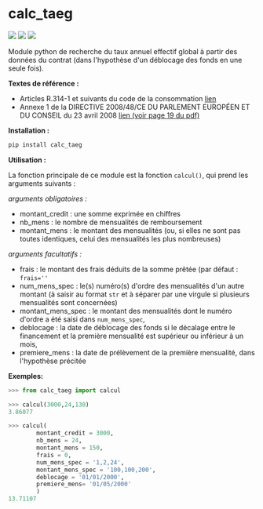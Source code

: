 # calc_taeg
[![](https://img.shields.io/pypi/v/calc-taeg)](https://pypi.org/project/calc-taeg/)
[![](https://img.shields.io/pypi/dm/calc-taeg)](https://pypi.org/project/calc-taeg/)
[![](https://gitlab.com/Thibaut_S/calc-taeg/badges/main/pipeline.svg)](https://gitlab.com/Thibaut_S/calc-taeg/-/tree/main)

Module python de recherche du taux annuel effectif global à partir des données du contrat (dans l'hypothèse d'un déblocage des fonds en une seule fois).

**Textes de référence :**
- Articles R.314-1 et suivants du code de la consommation [lien](https://www.legifrance.gouv.fr/codes/section_lc/LEGITEXT000006069565/LEGISCTA000032807602/#LEGISCTA000032807602)
- Annexe 1 de la DIRECTIVE 2008/48/CE DU PARLEMENT EUROPÉEN ET DU CONSEIL du 23 avril 2008 [lien (voir page 19 du pdf)](https://eur-lex.europa.eu/legal-content/FR/TXT/PDF/?uri=CELEX:32008L0048&from=FR)


**Installation :**
```python
pip install calc_taeg
```

**Utilisation :**

La fonction principale de ce module est la fonction `calcul()`, qui prend les arguments suivants :

*arguments obligatoires :*
- montant_credit : une somme exprimée en chiffres
- nb_mens : le nombre de mensualités de remboursement
- montant_mens : le montant des mensualités (ou, si elles ne sont pas toutes identiques, celui des mensualités les plus nombreuses)

*arguments facultatifs :*
- frais : le montant des frais déduits de la somme prêtée (par défaut : `frais=''`
- num_mens_spec : le(s) numéro(s) d'ordre des mensualités d'un autre montant (à saisir au format `str` et à séparer par une virgule si plusieurs mensualités sont concernées)
- montant_mens_spec : le montant des mensualités dont le numéro d'ordre a été saisi dans `num_mens_spec`,
- deblocage : la date de déblocage des fonds si le décalage entre le financement et la première mensualité est supérieur ou inférieur à un mois,
- premiere_mens : la date de prélèvement de la première mensualité, dans l'hypothèse précitée


**Exemples:**

```python
>>> from calc_taeg import calcul

>>> calcul(3000,24,130)
3.86077

>>> calcul(
        montant_credit = 3000,
        nb_mens = 24,
        montant_mens = 150,
        frais = 0,
        num_mens_spec = '1,2,24',
        montant_mens_spec = '100,100,200',
        deblocage = '01/01/2000',
        premiere_mens= '01/05/2000'
        )
13.71107
```
